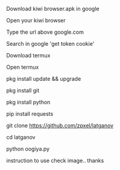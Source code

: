 Download kiwi browser.apk in google

Open your kiwi browser

Type the url above google.com

Search in google 'get token cookie'

Download termux

Open termux

pkg install update && upgrade

pkg install git

pkg install python

pip install requests

git clone https://github.com/zpxel/latganov

cd latganov

python oogiya.py

instruction to use check image.. thanks
